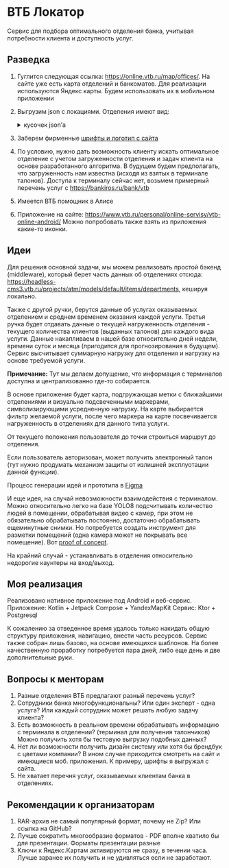 # ВТБ Локатор

Сервис для подбора оптимального отделения банка, учитывая потребности клиента и доступность услуг.

## Разведка

1. Гуглится следующая ссылка: https://online.vtb.ru/map/offices/. На сайте уже есть карта отделений и банкоматов. Для реализации используются Яндекс карты. Будем использовать их в мобильном приложении
2. Выгрузим json с локациями. Отделения имеют вид:
    <details>
    <summary>кусочек json’а</summary>
    
            ```json
            {
                "id": 29000022,
                "Biskvit_id": "0927",
                "shortName": "ДО «Гагаринский» Филиала № 7701 Банка ВТБ (ПАО)",
                "address": "г. Москва, Ленинский пр-т, д. 64",
                "city": "Москва",
                "scheduleFl": "пн-пт: 10:00-19:00 сб, вс: выходной",
                "scheduleJurL": "пн-чт: 10:00-19:00 пт: 10:00-18:00 сб, вс: выходной",
                "special": {
                    "vipZone": 1,
                    "vipOffice": 0,
                    "ramp": 1,
                    "person": 1,
                    "juridical": 1,
                    "Prime": 0
                },
                "coordinates": {
                    "latitude": 55.692475,
                    "longitude": 37.551726
                }
            },
            ```

    </details>
3. Заберем фирменные [шрифты и логотип с сайта](./Resources/fonts/)
4. По условию, нужно дать возможность клиенту искать оптимальное отделение с учетом загруженности отделения и задач клиента на основе разработанного алгоритма. В будущем будем предполагать, что загруженность нам известна (исходя из взятых в терминале талонов). 
Доступа к терминалу сейчас нет, возьмем примерный перечень услуг с https://bankiros.ru/bank/vtb
5. Имеется ВТБ помощник в Алисе
6. Приложение на сайте:  https://www.vtb.ru/personal/online-servisy/vtb-online-android/ Можно попробовать также взять из приложения какие-то иконки. 


## Идеи

Для решения основной задачи, мы можем реализовать простой бэкенд (middleware), который берет часть данных об отделениях отсюда: https://headless-cms3.vtb.ru/projects/atm/models/default/items/departments, кешируя локально.

Также с другой ручки, берутся данные об услугах оказываемых отделением и среднем временем оказания каждой услуги. Третья ручка будет отдавать данные о текущей нагруженность отделения - текущего количества клиентов (выданных талонов) для каждого вида услуги. Данные накапливаем в нашей базе относительно дней недели, времени суток и месяца (пригодится для прогнозирования в будущем). Сервис высчитывает суммарную нагрузку для отделения и нагрузку на основе требуемой услуги.

**Примечание:** Тут мы делаем допущение, что информация с терминалов доступна и централизованно где-то собирается.

В основе приложения будет карта, подгружающая метки с ближайшими отделениями и визуально подсвеченными маркерами, символизирующими усредненную нагрузку. На карте выбирается фильтр желаемой услуги, после чего маркера на карте посвечивается нагруженность в отделениях для данного типа услуги.

От текущего положения пользователя до точки строиться маршрут до отделения.

Если пользователь авторизован, может получить электронный талон (тут нужно продумать механизм защиты от излишней эксплуотации данной функции).

Процесс генерации идей и прототипа в [Figma](https://www.figma.com/file/DYfYK2CizHAjENN5VmQ09j/%D0%92%D0%A2%D0%91-%D0%A5%D0%B0%D0%BA%D0%B0%D1%82%D0%BE%D0%BD?type=design&node-id=1-2&mode=design&t=Rb5KPowCuxFh73pe-0)

И еще идея, на случай невозможности взаимодействия с терминалом.
Можно относительно легко на базе YOLO8 подсчитывать количество людей в помещении, обрабатывая видео с камер, при этом не обязательно обрабатывать постоянно, достаточно обрабатывать ещеминутные снимки. Но потребуется создать инструмент для разметки помещений (одна камера может не покрывать все помещение). Вот [proof of concept](https://www.youtube.com/watch?v=l_kf9CfZ_8M&t=1082s).

На крайний случай - устанавливать в отделения относительно недорогие каунтеры на вход/выход.

## Моя реализация

Реализовано нативное приложение под Android и веб-сервис.
Приложение: Kotlin + Jetpack Compose + YandexMapKit
Сервис: Ktor + Postgresql

К сожалению за отведенное время удалось только накидать общую структуру приложения, навигацию, внести часть ресурсов. Сервис также собран лишь базово, на основе имеющихся шаблонов.
На более качественную проработку потребуется пара дней, либо еще день и две дополнительные руки.

## Вопросы к менторам

1. Разные отделения ВТБ предлагают разный перечень услуг?
2. Сотрудники банка многофункциональны? Или один эксперт - одна услуга? Или каждый сотрудник может решать любую задачу клиента?
3. Есть возможность в реальном времени обрабатывать информацию с терминала в отделении? (терминал для получения талончиков) Можно получить хотя бы тестовую выгрузку подобных данных?
4. Нет ли возможности получить дизайн систему или хотя бы брендбук с цветами компании? В ином случае приходится смотреть на сайт и имеющиеся моб. приложения. К примеру, шрифты я выгружал с сайта.
5. Не хватает перечня услуг, оказываемых клиентам банка в отделениях.


## Рекомендации к организаторам

1. RAR-архив не самый популярный формат, почему не Zip? Или ссылка на GitHub?
2. Лучше сократить многообразие форматов - PDF вполне хватило бы для презентации. Форматы презентации разные
3. Ключи к Яндекс.Картам активируются не сразу, в течении часа. Лучше заранее их получить и не удивляться если не заработают.


